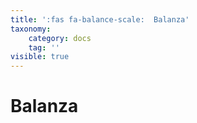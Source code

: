 ```yaml
---
title: ':fas fa-balance-scale:  Balanza'
taxonomy:
    category: docs
    tag: ''
visible: true
---
```


# Balanza
